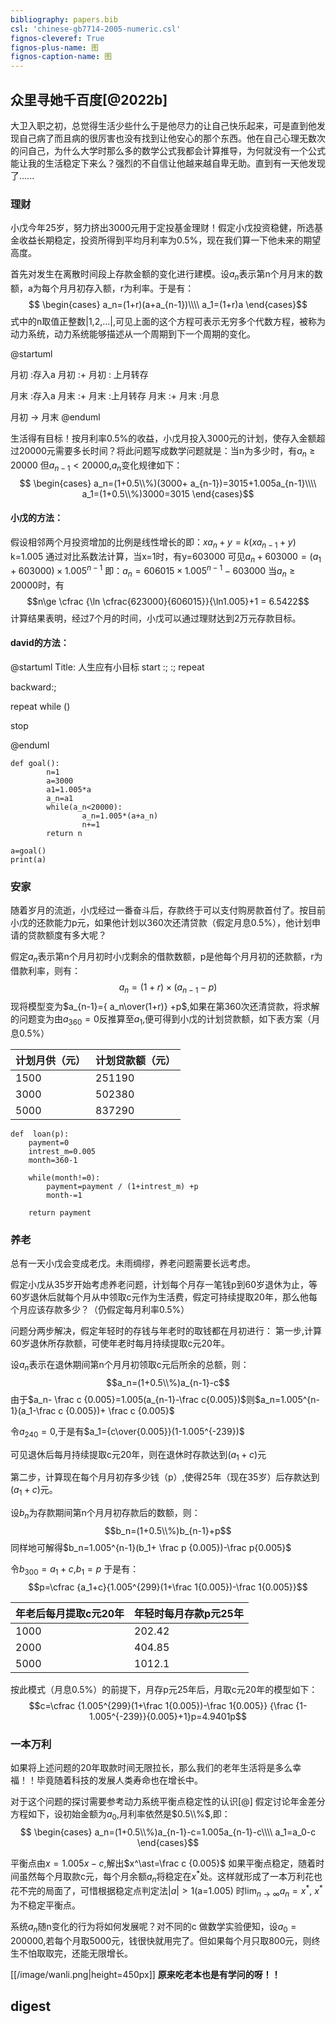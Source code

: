 ```yaml
---
bibliography: papers.bib
csl: 'chinese-gb7714-2005-numeric.csl'
fignos-cleveref: True
fignos-plus-name: 图
fignos-caption-name: 图
---
```


## 众里寻她千百度[@2022b]
大卫入职之初，总觉得生活少些什么于是他尽力的让自己快乐起来，可是直到他发现自己病了而且病的很厉害也没有找到让他安心的那个东西。他在自己心理无数次的问自己，为什么大学时那么多的数学公式我都会计算推导，为何就没有一个公式能让我的生活稳定下来么？强烈的不自信让他越来越自卑无助。直到有一天他发现了......

### 理财
小戊今年25岁，努力挤出3000元用于定投基金理财！假定小戊投资稳健，所选基金收益长期稳定，投资所得到平均月利率为0.5%，现在我们算一下他未来的期望高度。

首先对发生在离散时间段上存款金额的变化进行建模。设$a_n$表示第n个月月末的数额，a为每个月月初存入额，r为利率。于是有：
$$
\begin{cases}
a_n=(1+r)(a+a_{n-1})\\\\
a_1=(1+r)a
\end{cases}$$
式中的n取值正整数|1,2,...|,可见上面的这个方程可表示无穷多个代数方程，被称为动力系统，动力系统能够描述从一个周期到下一个周期的变化。

@startuml

月初 :存入a
月初 :+
月初 : 上月转存<math>a_{n-1}</math>

月末 :存入a
月末 :+
月末 :上月转存<math>a_{n-1}</math>
月末 :+
月末 :月息<math>r(a+a_{n-1})</math>

月初 -> 月末
@enduml

生活得有目标！按月利率0.5%的收益，小戊月投入3000元的计划，使存入金额超过20000元需要多长时间？将此问题写成数学问题就是：当n为多少时，有$a_n\ge 20000$ 但$a_{n-1}\lt20000$,$a_n$变化规律如下：
$$
\begin{cases}
a_n=(1+0.5\\%)(3000+ a_{n-1})=3015+1.005a_{n-1}\\\\
a_1=(1+0.5\\%)3000=3015
\end{cases}$$

#### 小戊的方法：
假设相邻两个月投资增加的比例是线性增长的即：$xa_n+y=k(xa_{n-1}+y)$   k=1.005
通过对比系数法计算，当x=1时，有y=603000 可见$a_n+603000=(a_1+603000)\times1.005^{n-1}$ 即：$a_n=606015\times1.005^{n-1}-603000$  当$a_n\ge 20000$时，有$$n\ge      \cfrac {\ln \cfrac{623000}{606015}}{\ln1.005}+1 = 6.5422$$ 计算结果表明，经过7个月的时间，小戊可以通过理财达到2万元存款目标。

#### david的方法：
@startuml
Title: 人生应有小目标
start
:<math>n=1</math>;
:<math>a=3000,a_1=1.005a</math>;
repeat 
  
backward:<math>a_n=1.005(a+a_{n-1});n=n+1</math>; 


repeat while (<math>a_n\le 20000 \?</math>)

stop

@enduml

```
def goal():
        n=1
        a=3000
        a1=1.005*a
        a_n=a1
        while(a_n<20000):
                a_n=1.005*(a+a_n)
                n+=1
        return n

a=goal()
print(a)

```

### 安家
随着岁月的流逝，小戊经过一番奋斗后，存款终于可以支付购房款首付了。按目前小戊的还款能力p元，如果他计划以360次还清贷款（假定月息0.5%），他计划申请的贷款额度有多大呢？

假定$a_n$表示第n个月月初时小戊剩余的借款数额，p是他每个月月初的还款额，r为借款利率，则有：$$a_n=(1+r)\times(a_{n-1}-p)$$  现将模型变为$a_{n-1}={ a_n\over(1+r)}  +p$,如果在第360次还清贷款，将求解的问题变为由$a_{360}=0$反推算至$a_1$,便可得到小戊的计划贷款额，如下表方案（月息0.5%）

| 计划月供（元）      | 计划贷款额（元） |
| ----------- | ----------- |
| 1500      | 251190       |
| 3000   | 502380        |
| 5000   | 837290	|

```
def  loan(p):
	payment=0
	intrest_m=0.005
	month=360-1

	while(month!=0):
		payment=payment / (1+intrest_m) +p
		month-=1

	return payment

```

### 养老
总有一天小戊会变成老戊。未雨绸缪，养老问题需要长远考虑。

假定小戊从35岁开始考虑养老问题，计划每个月存一笔钱p到60岁退休为止，等60岁退休后就每个月从中领取c元作为生活费，假定可持续提取20年，那么他每个月应该存款多少？（仍假定每月利率0.5%）

问题分两步解决，假定年轻时的存钱与年老时的取钱都在月初进行：
第一步,计算60岁退休所存款额，可使年老时每月持续提取c元20年。

设$a_n$表示在退休期间第n个月月初领取c元后所余的总额，则：$$a_n=(1+0.5\\%)a_{n-1}-c$$ 由于$a_n- \frac c {0.005}=1.005(a_{n-1}-\frac c{0.005})$则$a_n=1.005^{n-1}(a_1-\frac c {0.005})+ \frac c {0.005}$

令$a_{240}=0$,于是有$a_1={c\over{0.005}}(1-1.005^{-239})$

可见退休后每月持续提取c元20年，则在退休时存款达到$(a_1+c)$元

第二步，计算现在每个月月初存多少钱（p）,使得25年（现在35岁）后存款达到$(a_1+c)$元。

设$b_n$为存款期间第n个月月初存款后的数额，则：
$$b_n=(1+0.5\\%)b_{n-1}+p$$ 同样地可解得$b_n=1.005^{n-1}(b_1+ \frac p {0.005})-\frac p{0.005}$

令$b_{300}=a_1+c$,$b_1=p$ 于是有：$$p=\cfrac {a_1+c}{1.005^{299}(1+\frac 1{0.005})-\frac 1{0.005}}$$

| 年老后每月提取c元20年      | 年轻时每月存款p元25年 |
| ----------- | ----------- |
| 1000      | 202.42       |
| 2000   | 404.85        |
| 5000   | 1012.1	|

按此模式（月息0.5%）的前提下，月存p元25年后，月取c元20年的模型如下：
$$c=\cfrac {1.005^{299}(1+\frac 1{0.005})-\frac 1{0.005}} {\frac {1-1.005^{-239}}{0.005}+1}p=4.9401p$$

### 一本万利
如果将上述问题的20年取款时间无限拉长，那么我们的老年生活将是多么幸福！！毕竟随着科技的发展人类寿命也在增长中。

对于这个问题的探讨需要参考动力系统平衡点稳定性的认识[@] 假定讨论年金差分方程如下，设初始金额为$a_0$,月利率依然是$0.5\\%$,即：
$$
\begin{cases}
a_n=(1+0.5\\%)a_{n-1}-c=1.005a_{n-1}-c\\\\
a_1=a_0-c
\end{cases}$$

平衡点由$x=1.005x-c$,解出$x^\ast=\frac c {0.005}$ 如果平衡点稳定，随着时间虽然每个月取款c元，每个月余额$a_n$将稳定在$x^\ast$处。这样就形成了一本万利花也花不完的局面了，可惜根据稳定点判定法$|a|\gt 1$(a=1.005)  时$\lim_{n \to \infty}a_n=x^\ast$,       $x^\ast$为不稳定平衡点。

系统$a_n$随n变化的行为将如何发展呢？对不同的c 做数学实验便知，设$a_0=200000$,若每个月取5000元，钱很快就用完了。但如果每个月只取800元，则终生不怕取取完，还能无限增长。

<!-- ```{.py2image caption="This is an image, created by **Python**."} 
 def  repay(gain):
	pool=200000
	surplus=pool - gain
	n=1
	a=[] #每月结余钱数
	a.append(200000)
	while(surplus >=0 and surplus<6000000):
		a.append(surplus)
		surplus=surplus*1.005-gain
		n+=1

	return n,a

n,a=repay(5000)

m,b=repay(800)


import matplotlib.pyplot as plt

print(a)
print(n)
month = [i for i in range(0,n)]
month2 = [i for i in range(0,m)]
fig, axs = plt.subplots(1,2)
axs[0].plot(month,a,linestyle='None',marker='o')
#axs[0].vlines(month,0,a)
axs[0].set_xlabel('month')
axs[0].set_ylabel('surplus')
axs[0].set_title("c=5000")

axs[1].plot(month2,b,linestyle='None',marker='o')
axs[1].set_xlabel('month')
axs[1].set_ylabel('surplus')
axs[1].set_title("c=800")
plt.show()-->
<!--```-->
[[/image/wanli.png|height=450px]]
**原来吃老本也是有学问的呀！！**

## digest